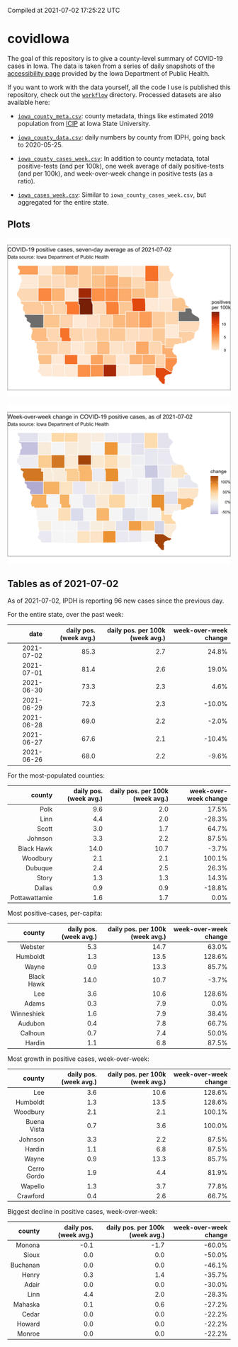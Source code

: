 Compiled at 2021-07-02 17:25:22 UTC

<!-- README.md is generated from README.Rmd. Please edit that file -->

# covidIowa

<!-- badges: start -->

<!-- badges: end -->

The goal of this repository is to give a county-level summary of
COVID-19 cases in Iowa. The data is taken from a series of daily
snapshots of the [accessibility
page](https://coronavirus.iowa.gov/pages/access) provided by the Iowa
Department of Public Health.

If you want to work with the data yourself, all the code I use is
published this repository, check out the [`workflow`](workflow)
directory. Processed datasets are also available here:

  - [`iowa_county_meta.csv`](https://raw.githubusercontent.com/ijlyttle/covidIowa/master/workflow/data/99-publish/iowa_county_meta.csv):
    county metadata, things like estimated 2019 population from
    [ICIP](https://www.icip.iastate.edu/tables/population/counties-estimates)
    at Iowa State University.

  - [`iowa_county_data.csv`](https://raw.githubusercontent.com/ijlyttle/covidIowa/master/workflow/data/99-publish/iowa_county_data.csv):
    daily numbers by county from IDPH, going back to 2020-05-25.

  - [`iowa_county_cases_week.csv`](https://raw.githubusercontent.com/ijlyttle/covidIowa/master/workflow/data/99-publish/iowa_county_data.csv):
    In addition to county metadata, total positive-tests (and per 100k),
    one week average of daily positive-tests (and per 100k), and
    week-over-week change in positive tests (as a ratio).

  - [`iowa_cases_week.csv`](https://raw.githubusercontent.com/ijlyttle/covidIowa/master/workflow/data/99-publish/iowa_cases_week.csv):
    Similar to `iowa_county_cases_week.csv`, but aggregated for the
    entire state.

## Plots

![](workflow/data/99-publish/iowa_cases.png)

![](workflow/data/99-publish/iowa_change.png)

## Tables as of 2021-07-02

As of 2021-07-02, IPDH is reporting 96 new cases since the previous day.

For the entire state, over the past week:

|       date | daily pos. (week avg.) | daily pos. per 100k (week avg.) | week-over-week change |
| ---------: | ---------------------: | ------------------------------: | --------------------: |
| 2021-07-02 |                   85.3 |                             2.7 |                 24.8% |
| 2021-07-01 |                   81.4 |                             2.6 |                 19.0% |
| 2021-06-30 |                   73.3 |                             2.3 |                  4.6% |
| 2021-06-29 |                   72.3 |                             2.3 |               \-10.0% |
| 2021-06-28 |                   69.0 |                             2.2 |                \-2.0% |
| 2021-06-27 |                   67.6 |                             2.1 |               \-10.4% |
| 2021-06-26 |                   68.0 |                             2.2 |                \-9.6% |

For the most-populated counties:

|        county | daily pos. (week avg.) | daily pos. per 100k (week avg.) | week-over-week change |
| ------------: | ---------------------: | ------------------------------: | --------------------: |
|          Polk |                    9.6 |                             2.0 |                 17.5% |
|          Linn |                    4.4 |                             2.0 |               \-28.3% |
|         Scott |                    3.0 |                             1.7 |                 64.7% |
|       Johnson |                    3.3 |                             2.2 |                 87.5% |
|    Black Hawk |                   14.0 |                            10.7 |                \-3.7% |
|      Woodbury |                    2.1 |                             2.1 |                100.1% |
|       Dubuque |                    2.4 |                             2.5 |                 26.3% |
|         Story |                    1.3 |                             1.3 |                 14.3% |
|        Dallas |                    0.9 |                             0.9 |               \-18.8% |
| Pottawattamie |                    1.6 |                             1.7 |                  0.0% |

Most positive-cases, per-capita:

|     county | daily pos. (week avg.) | daily pos. per 100k (week avg.) | week-over-week change |
| ---------: | ---------------------: | ------------------------------: | --------------------: |
|    Webster |                    5.3 |                            14.7 |                 63.0% |
|   Humboldt |                    1.3 |                            13.5 |                128.6% |
|      Wayne |                    0.9 |                            13.3 |                 85.7% |
| Black Hawk |                   14.0 |                            10.7 |                \-3.7% |
|        Lee |                    3.6 |                            10.6 |                128.6% |
|      Adams |                    0.3 |                             7.9 |                  0.0% |
| Winneshiek |                    1.6 |                             7.9 |                 38.4% |
|    Audubon |                    0.4 |                             7.8 |                 66.7% |
|    Calhoun |                    0.7 |                             7.4 |                 50.0% |
|     Hardin |                    1.1 |                             6.8 |                 87.5% |

Most growth in positive cases, week-over-week:

|      county | daily pos. (week avg.) | daily pos. per 100k (week avg.) | week-over-week change |
| ----------: | ---------------------: | ------------------------------: | --------------------: |
|         Lee |                    3.6 |                            10.6 |                128.6% |
|    Humboldt |                    1.3 |                            13.5 |                128.6% |
|    Woodbury |                    2.1 |                             2.1 |                100.1% |
| Buena Vista |                    0.7 |                             3.6 |                100.0% |
|     Johnson |                    3.3 |                             2.2 |                 87.5% |
|      Hardin |                    1.1 |                             6.8 |                 87.5% |
|       Wayne |                    0.9 |                            13.3 |                 85.7% |
| Cerro Gordo |                    1.9 |                             4.4 |                 81.9% |
|     Wapello |                    1.3 |                             3.7 |                 77.8% |
|    Crawford |                    0.4 |                             2.6 |                 66.7% |

Biggest decline in positive cases, week-over-week:

|   county | daily pos. (week avg.) | daily pos. per 100k (week avg.) | week-over-week change |
| -------: | ---------------------: | ------------------------------: | --------------------: |
|   Monona |                  \-0.1 |                           \-1.7 |               \-60.0% |
|    Sioux |                    0.0 |                             0.0 |               \-50.0% |
| Buchanan |                    0.0 |                             0.0 |               \-46.1% |
|    Henry |                    0.3 |                             1.4 |               \-35.7% |
|    Adair |                    0.0 |                             0.0 |               \-30.0% |
|     Linn |                    4.4 |                             2.0 |               \-28.3% |
|  Mahaska |                    0.1 |                             0.6 |               \-27.2% |
|    Cedar |                    0.0 |                             0.0 |               \-22.2% |
|   Howard |                    0.0 |                             0.0 |               \-22.2% |
|   Monroe |                    0.0 |                             0.0 |               \-22.2% |
